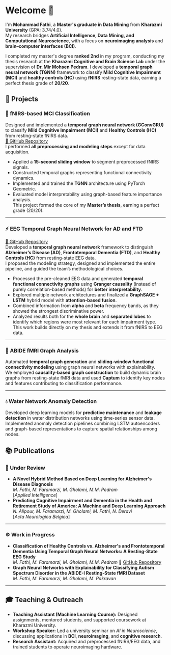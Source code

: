 # Welcome 👋
I'm **Mohammad Fathi**, a **Master's graduate in Data Mining** from **Kharazmi University** (GPA: 3.74/4.0).  
My research bridges **Artificial Intelligence, Data Mining, and Computational Neuroscience**, with a focus on **neuroimaging analysis** and **brain–computer interfaces (BCI)**.

I completed my master's degree **ranked 2nd** in my program, conducting my thesis research at the **Kharazmi Cognitive and Brain Science Lab** under the supervision of **Dr. Mir Mohsen Pedram**. I developed a **temporal graph neural network (TGNN)** framework to classify **Mild Cognitive Impairment (MCI)** and **healthy controls (HC)** using **fNIRS** resting-state data, earning a perfect thesis grade of **20/20**.

## 🔬 Projects

### 🧠 fNIRS-based MCI Classification
Designed and implemented a **temporal graph neural network (GConvGRU)** to classify **Mild Cognitive Impairment (MCI)** and **Healthy Controls (HC)** from resting-state fNIRS data.  
[🔗 GitHub Repository](https://github.com/phat-hee/mci_fnirs_tgnn)  
I performed **all preprocessing and modeling steps** except for data acquisition.  
- Applied a **15-second sliding window** to segment preprocessed fNIRS signals.  
- Constructed temporal graphs representing functional connectivity dynamics.  
- Implemented and trained the **TGNN** architecture using PyTorch Geometric.  
- Evaluated model interpretability using graph-based feature importance analysis.  
This project formed the core of my **Master’s thesis**, earning a perfect grade (20/20).

---

### ⚡ EEG Temporal Graph Neural Network for AD and FTD  
[🔗 GitHub Repository](https://github.com/phat-hee/eeg__temporalgraph_ad_ftd_hc)  
Developed a **temporal graph neural network** framework to distinguish **Alzheimer’s Disease (AD)**, **Frontotemporal Dementia (FTD)**, and **Healthy Controls (HC)** from resting-state EEG data.  
I proposed the modeling strategy, designed and implemented the entire pipeline, and guided the team’s methodological choices.  
- Processed the pre-cleaned EEG data and generated **temporal functional connectivity graphs** using **Granger causality** (instead of purely correlation-based methods) for **better interpretability**.  
- Explored multiple network architectures and finalized a **GraphSAGE + LSTM** hybrid model with **attention-based fusion**.  
- Combined information from **alpha** and **beta** frequency bands, as they showed the strongest discriminative power.  
- Analyzed results both for the **whole brain** and **separated lobes** to identify which regions were most relevant for each impairment type.  
This work builds directly on my thesis and extends it from fNIRS to EEG data.

---

### 🧩 ABIDE fMRI Graph Analysis
Automated **temporal graph generation** and **sliding-window functional connectivity modeling** using graph neural networks with explainability.  
We employed **causality-based graph construction** to build dynamic brain graphs from resting-state fMRI data and used **Captum** to identify key nodes and features contributing to classification performance.  

---

### 💧 Water Network Anomaly Detection
Developed deep learning models for **predictive maintenance** and **leakage detection** in water distribution networks using time-series sensor data.  
Implemented anomaly detection pipelines combining LSTM autoencoders and graph-based representations to capture spatial relationships among nodes.


## 📚 Publications
### 🧠 Under Review
- **A Novel Hybrid Method Based on Deep Learning for Alzheimer's Disease Diagnosis**  
  *M. Fathi, M. Faramarzi, M. Gholami, M.M. Pedram*  
  [_Applied Intelligence_]  
- **Predicting Cognitive Impairment and Dementia in the Health and Retirement Study of America: A Machine and Deep Learning Approach**  
  *N. Alipour, M. Faramarzi, M. Gholami, M. Fathi, N. Deravi*  
  [_Acta Neurologica Belgica_]

---

### ⚙️ Work in Progress
- **Classification of Healthy Controls vs. Alzheimer's and Frontotemporal Dementia Using Temporal Graph Neural Networks: A Resting-State EEG Study**  
  *M. Fathi, M. Faramarzi, M. Gholami, M.M. Pedram*
   🔗 [GitHub Repository](https://github.com/phat-hee/eeg__temporalgraph_ad_ftd_hc)
- **Graph Neural Networks with Explainability for Classifying Autism Spectrum Disorder in the ABIDE-I Resting-State fMRI Dataset**  
  *M. Fathi, M. Faramarzi, M. Gholami, M. Pakravan*

---

## 🎓 Teaching & Outreach
- **Teaching Assistant (Machine Learning Course):** Designed assignments, mentored students, and supported coursework at Kharazmi University.  
- **Workshop Speaker:** Led a university seminar on *AI in Neuroscience*, discussing applications in **BCI**, **neuroimaging**, and **cognitive research**.  
- **Research Assistant:** Acquired and preprocessed fNIRS/EEG data, and trained students to operate neuroimaging hardware.
